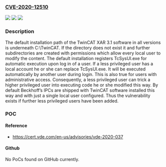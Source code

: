 ### [CVE-2020-12510](https://cve.mitre.org/cgi-bin/cvename.cgi?name=CVE-2020-12510)
![](https://img.shields.io/static/v1?label=Product&message=TwinCat%20XAR%203.1&color=blue)
![](https://img.shields.io/static/v1?label=Version&message=%3D%20all%20&color=brighgreen)
![](https://img.shields.io/static/v1?label=Vulnerability&message=CWE-276%20Incorrect%20Default%20Permissions&color=brighgreen)

### Description

The default installation path of the TwinCAT XAR 3.1 software in all versions is underneath C:\TwinCAT. If the directory does not exist it and further subdirectories are created with permissions which allow every local user to modify the content. The default installation registers TcSysUI.exe for automatic execution upon log in of a user. If a less privileged user has a local account he or she can replace TcSysUI.exe. It will be executed automatically by another user during login. This is also true for users with administrative access. Consequently, a less privileged user can trick a higher privileged user into executing code he or she modified this way. By default Beckhoff’s IPCs are shipped with TwinCAT software installed this way and with just a single local user configured. Thus the vulnerability exists if further less privileged users have been added.

### POC

#### Reference
- https://cert.vde.com/en-us/advisories/vde-2020-037

#### Github
No PoCs found on GitHub currently.


